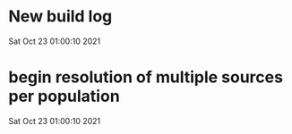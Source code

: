 
# New build log 
 Sat Oct 23 01:00:10 2021 


# begin resolution of multiple sources per population 
 Sat Oct 23 01:00:10 2021 

